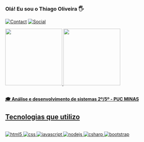 ### Olá! Eu sou o Thiago Oliveira 🖐️
  
[![Contact](https://img.shields.io/badge/Gmail-D14836?style=for-the-badge&logo=gmail&logoColor=white)](mailto:thiago.souza.1138412@sga.pucminas.br) [![Social](https://img.shields.io/badge/LinkedIn-0077B5?style=for-the-badge&logo=linkedin&logoColor=white)](https://www.linkedin.com/in/thiaggliveira/)
<br/>
<div align="left">
  <a href="https://github.com/ThiagoOliveiraQ">
  <img height="180em" src="https://github-readme-stats.vercel.app/api?username=ThiagoOliveiraQ&show_icons=true&theme=github_dark&include_all_commits=true&count_private=true"/>
  <img height="180em" src="https://github-readme-stats.vercel.app/api/top-langs/?username=luisacoutinho06&layout=compact&langs_count=7&theme=github_dark"/>
</div>
</div>
<br>
     
**🎓 Análise e desenvolvimento de sistemas 2º/5º - PUC MINAS**

## Tecnologias que utilizo

<div style="display: inline_block"><br/>
   <img aling="center" alt="html5" src="https://img.shields.io/badge/HTML5-E34F26?style=for-the-badge&logo=html5&logoColor=white">
   <img aling="center" alt="css" src="https://img.shields.io/badge/CSS3-1572B6?style=for-the-badge&logo=css3&logoColor=white">
   <img aling="center" alt="javascript" src="https://img.shields.io/badge/JavaScript-F7DF1E?style=for-the-badge&logo=javascript&logoColor=black">
   <img aling="center" alt="nodejs" src="https://img.shields.io/badge/Node.js-43853D?style=for-the-badge&logo=node.js&logoColor=white">
   <img aling="center" alt="csharp" src="https://img.shields.io/badge/C%23-239120?style=for-the-badge&logo=c-sharp&logoColor=white">
   <img aling="center" alt="bootstrap" src="https://img.shields.io/badge/Bootstrap-563D7C?style=for-the-badge&logo=bootstrap&logoColor=white">
</div>
